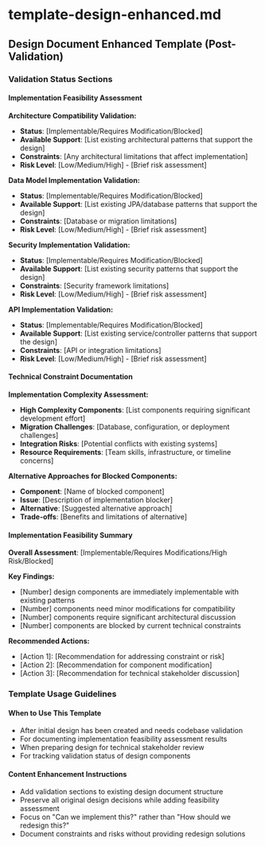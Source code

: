 ﻿# template-design-enhanced.md

## Design Document Enhanced Template (Post-Validation)

### Validation Status Sections

#### Implementation Feasibility Assessment

**Architecture Compatibility Validation:**
- **Status**: [Implementable/Requires Modification/Blocked]
- **Available Support**: [List existing architectural patterns that support the design]
- **Constraints**: [Any architectural limitations that affect implementation]
- **Risk Level**: [Low/Medium/High] - [Brief risk assessment]

**Data Model Implementation Validation:**
- **Status**: [Implementable/Requires Modification/Blocked]
- **Available Support**: [List existing JPA/database patterns that support the design]
- **Constraints**: [Database or migration limitations]
- **Risk Level**: [Low/Medium/High] - [Brief risk assessment]

**Security Implementation Validation:**
- **Status**: [Implementable/Requires Modification/Blocked]
- **Available Support**: [List existing security patterns that support the design]
- **Constraints**: [Security framework limitations]
- **Risk Level**: [Low/Medium/High] - [Brief risk assessment]

**API Implementation Validation:**
- **Status**: [Implementable/Requires Modification/Blocked]
- **Available Support**: [List existing service/controller patterns that support the design]
- **Constraints**: [API or integration limitations]
- **Risk Level**: [Low/Medium/High] - [Brief risk assessment]

#### Technical Constraint Documentation

**Implementation Complexity Assessment:**
- **High Complexity Components**: [List components requiring significant development effort]
- **Migration Challenges**: [Database, configuration, or deployment challenges]
- **Integration Risks**: [Potential conflicts with existing systems]
- **Resource Requirements**: [Team skills, infrastructure, or timeline concerns]

**Alternative Approaches for Blocked Components:**
- **Component**: [Name of blocked component]
- **Issue**: [Description of implementation blocker]
- **Alternative**: [Suggested alternative approach]
- **Trade-offs**: [Benefits and limitations of alternative]

#### Implementation Feasibility Summary

**Overall Assessment**: [Implementable/Requires Modifications/High Risk/Blocked]

**Key Findings:**
- [Number] design components are immediately implementable with existing patterns
- [Number] components need minor modifications for compatibility
- [Number] components require significant architectural discussion
- [Number] components are blocked by current technical constraints

**Recommended Actions:**
- [Action 1]: [Recommendation for addressing constraint or risk]
- [Action 2]: [Recommendation for component modification]
- [Action 3]: [Recommendation for technical stakeholder discussion]

### Template Usage Guidelines

#### When to Use This Template
- After initial design has been created and needs codebase validation
- For documenting implementation feasibility assessment results
- When preparing design for technical stakeholder review
- For tracking validation status of design components

#### Content Enhancement Instructions
- Add validation sections to existing design document structure
- Preserve all original design decisions while adding feasibility assessment
- Focus on "Can we implement this?" rather than "How should we redesign this?"
- Document constraints and risks without providing redesign solutions